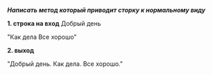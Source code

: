 **_Написать метод который приводит сторку к нормальному виду_**

**1. строка на вход**
Добрый день 

"Как дела Все хорошо"

**2. выход**

"Добрый день. Как дела. Все хорошо."